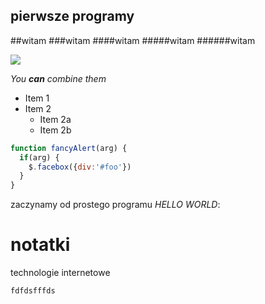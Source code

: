 ## pierwsze programy

##witam
###witam
####witam
#####witam
######witam


![](http://octodex.github.com/images/yaktocat.png)

*You **can** combine them*

* Item 1
* Item 2
  * Item 2a
  * Item 2b

```javascript
function fancyAlert(arg) {
  if(arg) {
    $.facebox({div:'#foo'})
  }
}
```




zaczynamy od prostego programu
*HELLO WORLD*:

notatki
=======

technologie internetowe

```
fdfdsfffds



```
